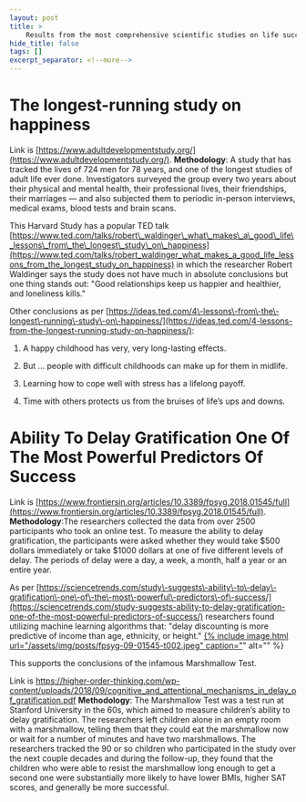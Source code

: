 ```yaml
---
layout: post
title: >
    Results from the most comprehensive scientific studies on life success
hide_title: false
tags: []
excerpt_separator: <!--more-->
---
```

# The longest\-running study on happiness

Link is [https://www.adultdevelopmentstudy.org/](https://www.adultdevelopmentstudy.org/).
**Methodology**: A study that has tracked the lives of 724 men for 78 years, and one of the longest studies of adult life ever done. Investigators surveyed the group every two years about their physical and mental health, their professional lives, their friendships, their marriages — and also subjected them to periodic in\-person interviews, medical exams, blood tests and brain scans.

This Harvard Study has a popular TED talk [https://www.ted.com/talks/robert\_waldinger\_what\_makes\_a\_good\_life\_lessons\_from\_the\_longest\_study\_on\_happiness](https://www.ted.com/talks/robert_waldinger_what_makes_a_good_life_lessons_from_the_longest_study_on_happiness) in which the researcher Robert Waldinger says the study does not have much in absolute conclusions but one thing stands out:
"Good relationships keep us happier and healthier, and loneliness kills."

Other conclusions as per [https://ideas.ted.com/4\-lessons\-from\-the\-longest\-running\-study\-on\-happiness/](https://ideas.ted.com/4-lessons-from-the-longest-running-study-on-happiness/):

1. A happy childhood has very, very long\-lasting effects.

2. But … people with difficult childhoods can make up for them in midlife.

3. Learning how to cope well with stress has a lifelong payoff.

4. Time with others protects us from the bruises of life’s ups and downs.
# Ability To Delay Gratification One Of The Most Powerful Predictors Of Success

Link is [https://www.frontiersin.org/articles/10.3389/fpsyg.2018.01545/full](https://www.frontiersin.org/articles/10.3389/fpsyg.2018.01545/full).
**Methodology**:The researchers collected the data from over 2500 participants who took an online test. To measure the ability to delay gratification, the participants were asked whether they would take $500 dollars immediately or take $1000 dollars at one of five different levels of delay. The periods of delay were a day, a week, a month, half a year or an entire year.

As per [https://sciencetrends.com/study\-suggests\-ability\-to\-delay\-gratification\-one\-of\-the\-most\-powerful\-predictors\-of\-success/](https://sciencetrends.com/study-suggests-ability-to-delay-gratification-one-of-the-most-powerful-predictors-of-success/) researchers found utilizing machine learning algorithms that:
"delay discounting is more predictive of income than age, ethnicity, or height."
[
{% include image.html url="/assets/img/posts/fpsyg-09-01545-t002.jpeg" caption="](https://blogger.googleusercontent.com/img/b/R29vZ2xl/AVvXsEiBZCEeH912hD5FSaTFEykXuiaSLUGpTLz-FKrbZpFEw3Z-RCSFJEZaXkLAQWycEvrWTzxVU-zN3-10BgGQu8JhDpf-lmHswFnSAlUz3ACvjJ8kIXtTMZ5iBX6coEspM5TeUElN_5S3nHWRl_hTZzLtI4dfqGgjrndZFOBCibmzpektjrcE2QtIZOHonA/s1200/fpsyg-09-01545-t002.jpeg)" alt="" %}

This supports the conclusions of the infamous Marshmallow Test.

Link is [https://higher\-order\-thinking.com/wp\-content/uploads/2018/09/cognitive\_and\_attentional\_mechanisms\_in\_delay\_of\_gratification.pdf](https://higher-order-thinking.com/wp-content/uploads/2018/09/cognitive_and_attentional_mechanisms_in_delay_of_gratification.pdf)
**Methodology**: The Marshmallow Test was a test run at Stanford University in the 60s, which aimed to measure children’s ability to delay gratification. The researchers left children alone in an empty room with a marshmallow, telling them that they could eat the marshmallow now or wait for a number of minutes and have two marshmallows. The researchers tracked the 90 or so children who participated in the study over the next couple decades and during the follow\-up, they found that the children who were able to resist the marshmallow long enough to get a second one were substantially more likely to have lower BMIs, higher SAT scores, and generally be more successful.



